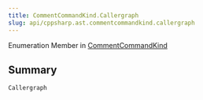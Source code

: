 ```yaml
---
title: CommentCommandKind.Callergraph
slug: api/cppsharp.ast.commentcommandkind.callergraph
---
```

Enumeration Member in [CommentCommandKind](/api/cppsharp/ast/commentcommandkind)

## Summary



```csharp
Callergraph
```

